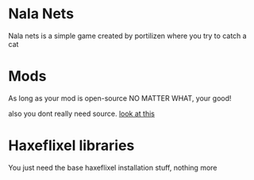 # Nala Nets
Nala nets is a simple game created by portilizen where you try to catch a cat

# Mods
As long as your mod is open-source NO MATTER WHAT, your good!

also you dont really need source.
[look at this](https://github.com/PortilizenHub/NalaNets/blob/master/MODDING_DOCUMENTATION.md)

# Haxeflixel libraries
You just need the base haxeflixel installation stuff, nothing more